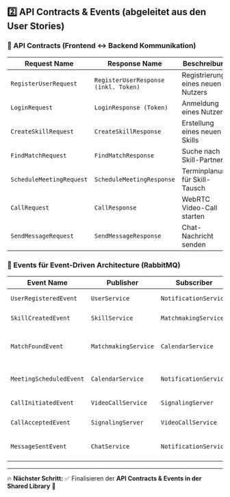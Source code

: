 ## **2️⃣ API Contracts & Events (abgeleitet aus den User Stories)**

### **📌 API Contracts (Frontend ↔ Backend Kommunikation)**

| **Request Name**         | **Response Name**                    | **Beschreibung**                  |
| ------------------------ | ------------------------------------ | --------------------------------- |
| `RegisterUserRequest`    | `RegisterUserResponse (inkl. Token)` | Registrierung eines neuen Nutzers |
| `LoginRequest`           | `LoginResponse (Token)`              | Anmeldung eines Nutzers           |
| `CreateSkillRequest`     | `CreateSkillResponse`                | Erstellung eines neuen Skills     |
| `FindMatchRequest`       | `FindMatchResponse`                  | Suche nach Skill-Partnern         |
| `ScheduleMeetingRequest` | `ScheduleMeetingResponse`            | Terminplanung für Skill-Tausch    |
| `CallRequest`            | `CallResponse`                       | WebRTC Video-Call starten         |
| `SendMessageRequest`     | `SendMessageResponse`                | Chat-Nachricht senden             |

### **📌 Events für Event-Driven Architecture (RabbitMQ)**

| **Event Name**          | **Publisher**        | **Subscriber**        | **Beschreibung**                           |
| ----------------------- | -------------------- | --------------------- | ------------------------------------------ |
| `UserRegisteredEvent`   | `UserService`        | `NotificationService` | Begrüßungs-E-Mail senden                   |
| `SkillCreatedEvent`     | `SkillService`       | `MatchmakingService`  | Startet Matching für neue Skills           |
| `MatchFoundEvent`       | `MatchmakingService` | `CalendarService`     | Erstellt automatisch einen Terminvorschlag |
| `MeetingScheduledEvent` | `CalendarService`    | `NotificationService` | Erinnerungs-Benachrichtigung senden        |
| `CallInitiatedEvent`    | `VideoCallService`   | `SignalingServer`     | Startet WebRTC Call                        |
| `CallAcceptedEvent`     | `SignalingServer`    | `VideoCallService`    | Peer-Verbindung aufbauen                   |
| `MessageSentEvent`      | `ChatService`        | `NotificationService` | Benachrichtigung für neue Nachricht        |

---

🔥 **Nächster Schritt:**
✅ Finalisieren der **API Contracts & Events in der Shared Library** 🚀

